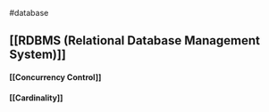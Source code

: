 #database 

## [[RDBMS (Relational Database Management System)]]




#### [[Concurrency Control]]
#### [[Cardinality]]
